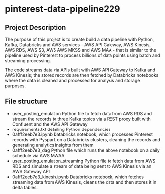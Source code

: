 # pinterest-data-pipeline229

## Project Description

The purpose of this project is to create build a data pipeline with Python, Kafka, Databricks and AWS services - AWS API Gateway, AWS Kinesis, AWS RDS, AWS S3, AWS AWS MKSS and AWS MAA - that is similar to the pipeline used by Pinterest to process billions of data points using batch and streaming processing.

The code streams data via APIs built with AWS API Gateway to Kafka and AWS Kinesis; the stored records are then fetched by Databricks notebooks where the data is cleaned and processed for analysis and storage purposes. 

## File structure

- user_posting_emulation Python file to fetch data from AWS RDS and stream the records to three Kafka topics via a REST proxy built with Confluent and the AWS API Gateway
- requirements.txt detailing Python dependencies
- 0afff2eeb7e3.ipynb Databricks notebook, which processes Pinterest records with Pyspark on a Databricks clusters, cleaning the records and generating analytics insights from them
- 0afff2eeb7e3_dag Python file which runs the above notebook on a daily schedule via AWS MWAA
- user_posting_emulation_streaming Python file to fetch data from AWS RDS and simulate a stream of data being sent to AWS Kinesis via an AWS Gateway API
- 0afff2eeb7e3_kinesis.ipynb Databricks notebook, which fetches streaming data from AWS Kinesis, cleans the data and then stores it in delta tables. 